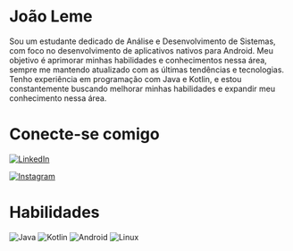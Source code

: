 
# João Leme

Sou um estudante dedicado de Análise e Desenvolvimento de Sistemas, com foco no desenvolvimento de aplicativos nativos para Android. Meu objetivo é aprimorar minhas habilidades e conhecimentos nessa área, sempre me mantendo atualizado com as últimas tendências e tecnologias. Tenho experiência em programação com Java e Kotlin, e estou constantemente buscando melhorar minhas habilidades e expandir meu conhecimento nessa área.

# Conecte-se comigo

[![LinkedIn](https://img.shields.io/badge/LinkedIn-FFF?style=for-the-badge&logo=linkedin&logoColor=0E76A8)](https://www.linkedin.com/in/joaolemep/)

[![Instagram](https://img.shields.io/badge/Instagram-FFF?style=for-the-badge&logo=instagram)](https://www.instagram.com/joaoleme__/)

# Habilidades

![Java](https://img.shields.io/badge/Java-FFF?style=for-the-badge&logo=java)
![Kotlin](https://img.shields.io/badge/Kotlin-FFF?style=for-the-badge&logo=kotlin)
![Android](https://img.shields.io/badge/Android-FFF?style=for-the-badge&logo=android)
![Linux](https://img.shields.io/badge/Linux-FFF?style=for-the-badge&logo=linux)
